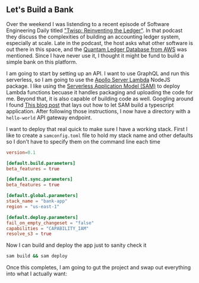 ## Let's Build a Bank

Over the weekend I was listending to a recent episode of Software Engineering Daily titled ["Twisp: Reinventing the Ledger"](https://softwareengineeringdaily.com/2022/10/07/twisp-reinventing-the-ledger/).
In that podcast they discuss the complexities of building an accounting ledger system, especially at scale.
Late in the podcast, the host asks what other software is out there in this space, and the [Quantam Ledger Database from AWS]() was mentioned.
Since I have never use it, I thought it might be fund to build a simple bank on this platform.

I am going to start by setting up an API.
I want to use GraphQL and run this serverless, so I am going to use the [Apollo Server Lambda](https://www.npmjs.com/package/apollo-server-lambda) NodeJS package.
I like using the [Serverless Application Model (SAM)](https://aws.amazon.com/serverless/sam/) to deploy Lambda functions becuase it handles packaging and uploading the code for me.
Beyond that, it is also capable of building code as well.
Googling around I found [This blog post](https://aws.amazon.com/blogs/compute/building-typescript-projects-with-aws-sam-cli/) that lays out how to let SAM build a typescript application. 
After following those instructions, I now have a directory with a `hello-world` API gateway endpoint.

I want to deploy that real quick to make sure I have a working stack.
First I like to create a `samconfig.toml` file to hold my stack name and other defaults so I don't have to specify them on the command line each time
```toml
version=0.1

[default.build.parameters]
beta_features = true

[default.sync.parameters]
beta_features = true

[default.global.parameters]
stack_name = "bank-app"
region = "us-east-1"

[default.deploy.parameters]
fail_on_empty_changeset = "false"
capabilities = "CAPABILITY_IAM"
resolve_s3 = true
```

Now I can build and deploy the app just to sanity check it
```bash
sam build && sam deploy
```

Once this completes, I am going to gut the project and swap out everything into what I actually want:


